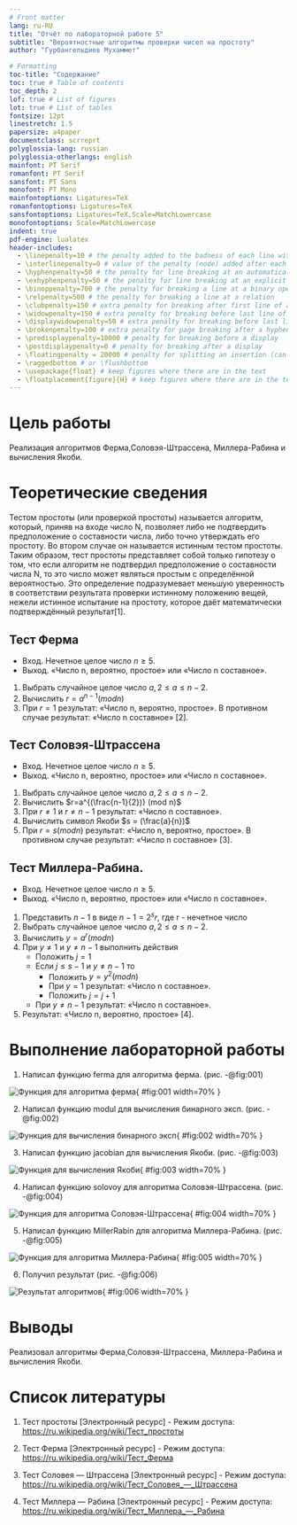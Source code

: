 ```yaml
---
# Front matter
lang: ru-RU
title: "Отчёт по лабораторной работе 5"
subtitle: "Вероятностные алгоритмы проверки чисел на простоту"
author: "Гурбангельдиев Мухаммет"

# Formatting
toc-title: "Содержание"
toc: true # Table of contents
toc_depth: 2
lof: true # List of figures
lot: true # List of tables
fontsize: 12pt
linestretch: 1.5
papersize: a4paper
documentclass: scrreprt
polyglossia-lang: russian
polyglossia-otherlangs: english
mainfont: PT Serif
romanfont: PT Serif
sansfont: PT Sans
monofont: PT Mono
mainfontoptions: Ligatures=TeX
romanfontoptions: Ligatures=TeX
sansfontoptions: Ligatures=TeX,Scale=MatchLowercase
monofontoptions: Scale=MatchLowercase
indent: true
pdf-engine: lualatex
header-includes:
  - \linepenalty=10 # the penalty added to the badness of each line within a paragraph (no associated penalty node) Increasing the value makes tex try to have fewer lines in the paragraph.
  - \interlinepenalty=0 # value of the penalty (node) added after each line of a paragraph.
  - \hyphenpenalty=50 # the penalty for line breaking at an automatically inserted hyphen
  - \exhyphenpenalty=50 # the penalty for line breaking at an explicit hyphen
  - \binoppenalty=700 # the penalty for breaking a line at a binary operator
  - \relpenalty=500 # the penalty for breaking a line at a relation
  - \clubpenalty=150 # extra penalty for breaking after first line of a paragraph
  - \widowpenalty=150 # extra penalty for breaking before last line of a paragraph
  - \displaywidowpenalty=50 # extra penalty for breaking before last line before a display math
  - \brokenpenalty=100 # extra penalty for page breaking after a hyphenated line
  - \predisplaypenalty=10000 # penalty for breaking before a display
  - \postdisplaypenalty=0 # penalty for breaking after a display
  - \floatingpenalty = 20000 # penalty for splitting an insertion (can only be split footnote in standard LaTeX)
  - \raggedbottom # or \flushbottom
  - \usepackage{float} # keep figures where there are in the text
  - \floatplacement{figure}{H} # keep figures where there are in the text
---
```


# Цель работы

Реализация алгоритмов Ферма,Соловэя-Штрассена, Миллера-Рабина и вычисления Якоби.

# Теоретические сведения

Тестом простоты (или проверкой простоты) называется алгоритм, который, приняв на входе число N, позволяет либо не подтвердить предположение о составности числа, либо точно утверждать его простоту. Во втором случае он называется истинным тестом простоты. Таким образом, тест простоты представляет собой только гипотезу о том, что если алгоритм не подтвердил предположение о составности числа N, то это число может являться простым с определённой вероятностью. Это определение подразумевает меньшую уверенность в соответствии результата проверки истинному положению вещей, нежели истинное испытание на простоту, которое даёт математически подтверждённый результат[1].

## Тест Ферма

* Вход. Нечетное целое число $n \geq 5$.
* Выход. «Число n, вероятно, простое» или «Число n составное».

1. Выбрать случайное целое число $a, 2 \leq a \leq n-2$.
2. Вычислить $r=a^{n-1} (mod n)$
3. При $r=1$ результат: «Число n, вероятно, простое». В противном случае результат: «Число n составное» [2].

## Тест Соловэя-Штрассена

* Вход. Нечетное целое число $n \geq 5$.
* Выход. «Число n, вероятно, простое» или «Число n составное».

1. Выбрать случайное целое число $a, 2 \leq a \leq n-2$.
2. Вычислить $r=a^{(\frac{n-1}{2})} (mod n)$
3. При $r \neq 1$ и $r \neq n-1$ результат: «Число n составное».
4. Вычислить символ Якоби $s = (\frac{a}{n})$
5. При $r=s (mod n)$ результат: «Число n, вероятно, простое». В противном случае результат: «Число n составное» [3].

## Тест Миллера-Рабина.

* Вход. Нечетное целое число $n \geq 5$.
* Выход. «Число n, вероятно, простое» или «Число n составное».

1. Представить $n-1$ в виде $n-1 = 2^sr$, где r - нечетное число
2. Выбрать случайное целое число $a, 2 \leq a \leq n-2$.
3. Вычислить $y=a^r (mod n)$
4. При $y \neq 1$ и $y \neq n-1$ выполнить действия
	- Положить $j=1$
	- Если $j \leq s-1$ и $y \neq n-1$ то
		* Положить $y=y^2 (mod n)$
		* При $y=1$   результат: «Число n составное».
		* Положить $j=j+1$
	- При $y \neq n-1$ результат: «Число n составное».
5. Результат: «Число n, вероятно, простое» [4].

# Выполнение лабораторной работы

1. Написал функцию ferma для алгоритма ферма. (рис. -@fig:001)

![Функция для алгоритма ферма](https://github.com/gurbangeldiev/information-security/blob/master/lab05/image/1.png?raw=true){ #fig:001 width=70% }

2. Написал функцию modul для вычисления бинарного эксп. (рис. -@fig:002)

![Функция для вычисления бинарного эксп](https://github.com/gurbangeldiev/information-security/blob/master/lab05/image/2.png?raw=true){ #fig:002 width=70% }

3. Написал функцию jacobian для вычисления Якоби. (рис. -@fig:003)

![Функция для вычисления Якоби](https://github.com/gurbangeldiev/information-security/blob/master/lab05/image/3.png?raw=true){ #fig:003 width=70% }

4. Написал функцию solovoy для алгоритма Соловэя-Штрассена. (рис. -@fig:004)

![Функция для алгоритма Соловэя-Штрассена](https://github.com/zikarimov/math-security/blob/master/lab05/images/4.png?raw=true){ #fig:004 width=70% }

5. Написал функцию MillerRabin для алгоритма Миллера-Рабина. (рис. -@fig:005)

![Функция для алгоритма Миллера-Рабина](https://github.com/gurbangeldiev/information-security/blob/master/lab05/image/5.png?raw=true){ #fig:005 width=70% }

6. Получил результат (рис. -@fig:006)

![Результат алгоритмов](https://github.com/gurbangeldiev/information-security/blob/master/lab05/image/6.png?raw=true){ #fig:006 width=70% }

# Выводы

Реализовал алгоритмы Ферма,Соловэя-Штрассена, Миллера-Рабина и вычисления Якоби.

# Список литературы

1. Тест простоты [Электронный ресурс] - Режим доступа: https://ru.wikipedia.org/wiki/Тест_простоты

2. Тест Ферма [Электронный ресурс] - Режим доступа: https://ru.wikipedia.org/wiki/Тест_Ферма

3. Тест Соловея — Штрассена [Электронный ресурс] - Режим доступа: https://ru.wikipedia.org/wiki/Тест_Соловея_—_Штрассена

4. Тест Миллера — Рабина [Электронный ресурс] - Режим доступа: https://ru.wikipedia.org/wiki/Тест_Миллера_—_Рабина

